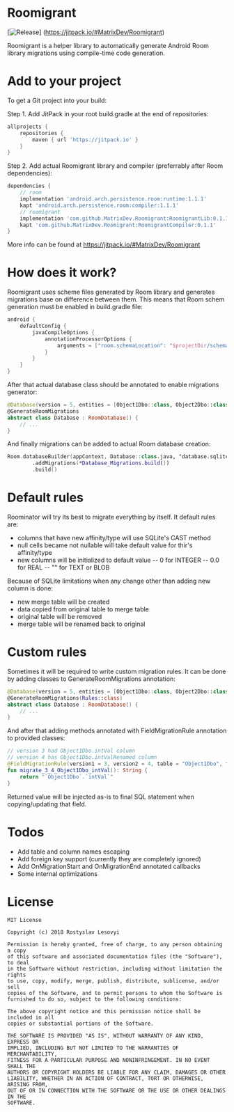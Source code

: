 # Roomigrant

[![Release](https://jitpack.io/v/MatrixDev/Roomigrant.svg)]
(https://jitpack.io/#MatrixDev/Roomigrant)

Roomigrant is a helper library to automatically generate Android Room library migrations using compile-time code generation.

# Add to your project

To get a Git project into your build:

Step 1. Add JitPack in your root build.gradle at the end of repositories:

```groovy
allprojects {
    repositories {
        maven { url 'https://jitpack.io' }
    }
}
```

Step 2. Add actual Roomigrant library and compiler (preferrably after Room dependencies):

```groovy
dependencies {
    // room
    implementation 'android.arch.persistence.room:runtime:1.1.1'
    kapt 'android.arch.persistence.room:compiler:1.1.1'
    // roomigrant
    implementation 'com.github.MatrixDev.Roomigrant:RoomigrantLib:0.1.1'
    kapt 'com.github.MatrixDev.Roomigrant:RoomigrantCompiler:0.1.1'
}
```

More info can be found at https://jitpack.io/#MatrixDev/Roomigrant

# How does it work?

Roomigrant uses scheme files generated by Room library and generates migrations base on difference between them. This means that Room schem generation must be enabled in build.gradle file:

```groovy
android {
    defaultConfig {
        javaCompileOptions {
            annotationProcessorOptions {
                arguments = ["room.schemaLocation": "$projectDir/schemas".toString()]
            }
        }
    }
}
```

After that actual database class should be annotated to enable migrations generator:

```kotlin
@Database(version = 5, entities = [Object1Dbo::class, Object2Dbo::class])
@GenerateRoomMigrations
abstract class Database : RoomDatabase() {
    // ...
}
```

And finally migrations can be added to actual Room database creation:

```kotlin
Room.databaseBuilder(appContext, Database::class.java, "database.sqlite")
		.addMigrations(*Database_Migrations.build())
		.build()
```

# Default rules

Roominator will try its best to migrate everything by itself. It default rules are:

 - columns that have new affinity/type will use SQLite's CAST method
 - null cells became not nullable will take default value for thir's affinity/type
 - new columns will be initialized to default value
 -- 0 for INTEGER
 -- 0.0 for REAL
 -- "" for TEXT or BLOB

Because of SQLite limitations when any change other than adding new column is done:
 - new merge table will be created
 - data copied from original table to merge table
 - original table will be removed
 - merge table will be renamed back to original

# Custom rules

Sometimes it will be required to write custom migration rules. It can be done by adding classes to GenerateRoomMigrations annotation:

```kotlin
@Database(version = 5, entities = [Object1Dbo::class, Object2Dbo::class])
@GenerateRoomMigrations(Rules::class)
abstract class Database : RoomDatabase() {
    // ...
}
```

And after that adding methods annotated with FieldMigrationRule annotation to provided classes:

```kotlin
// version 3 had Object1Dbo.intVal column
// version 4 has Object1Dbo.intValRenamed column
@FieldMigrationRule(version1 = 3, version2 = 4, table = "Object1Dbo", field = "intValRenamed")
fun migrate_3_4_Object1Dbo_intVal(): String {
	return "`Object1Dbo`.`intVal`"
}
```

Returned value will be injected as-is to final SQL statement when copying/updating that field.

# Todos

 - Add table and column names escaping
 - Add foreign key support (currently they are completely ignored)
 - Add OnMigrationStart and OnMigrationEnd annotated callbacks
 - Some internal optimizations

# License

```
MIT License

Copyright (c) 2018 Rostyslav Lesovyi

Permission is hereby granted, free of charge, to any person obtaining a copy
of this software and associated documentation files (the "Software"), to deal
in the Software without restriction, including without limitation the rights
to use, copy, modify, merge, publish, distribute, sublicense, and/or sell
copies of the Software, and to permit persons to whom the Software is
furnished to do so, subject to the following conditions:

The above copyright notice and this permission notice shall be included in all
copies or substantial portions of the Software.

THE SOFTWARE IS PROVIDED "AS IS", WITHOUT WARRANTY OF ANY KIND, EXPRESS OR
IMPLIED, INCLUDING BUT NOT LIMITED TO THE WARRANTIES OF MERCHANTABILITY,
FITNESS FOR A PARTICULAR PURPOSE AND NONINFRINGEMENT. IN NO EVENT SHALL THE
AUTHORS OR COPYRIGHT HOLDERS BE LIABLE FOR ANY CLAIM, DAMAGES OR OTHER
LIABILITY, WHETHER IN AN ACTION OF CONTRACT, TORT OR OTHERWISE, ARISING FROM,
OUT OF OR IN CONNECTION WITH THE SOFTWARE OR THE USE OR OTHER DEALINGS IN THE
SOFTWARE.
```
